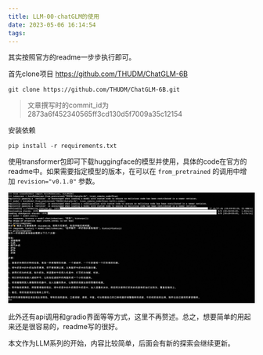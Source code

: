 ```yaml
---
title: LLM-00-chatGLM的使用
date: 2023-05-06 16:14:54
tags:
---
```


其实按照官方的readme一步步执行即可。

首先clone项目 https://github.com/THUDM/ChatGLM-6B 
```shell
git clone https://github.com/THUDM/ChatGLM-6B.git
```

> 文章撰写时的commit_id为2873a6f452340565ff3cd130d5f7009a35c12154


安装依赖
```shell
pip install -r requirements.txt
```


使用transformer包即可下载huggingface的模型并使用，具体的code在官方的readme中。如果需要指定模型的版本，在可以在 `from_pretrained` 的调用中增加 `revision="v0.1.0"` 参数。

![](./LLM-00-chatGLM的使用/20230506161935.jpg)

此外还有api调用和gradio界面等等方式，这里不再赘述。总之，想要简单的用起来还是很容易的，readme写的很好。

本文作为LLM系列的开始，内容比较简单，后面会有新的探索会继续更新。